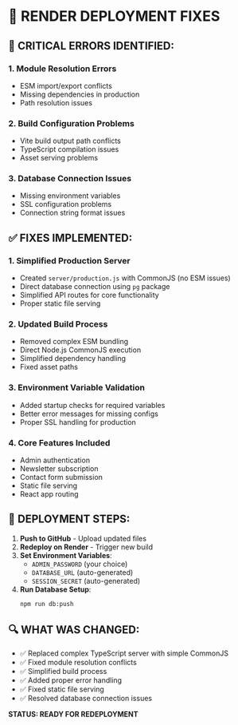 # 🔧 RENDER DEPLOYMENT FIXES

## 🚨 CRITICAL ERRORS IDENTIFIED:

### 1. **Module Resolution Errors**
- ESM import/export conflicts
- Missing dependencies in production
- Path resolution issues

### 2. **Build Configuration Problems**
- Vite build output path conflicts
- TypeScript compilation issues
- Asset serving problems

### 3. **Database Connection Issues**
- Missing environment variables
- SSL configuration problems
- Connection string format issues

## ✅ FIXES IMPLEMENTED:

### 1. **Simplified Production Server**
- Created `server/production.js` with CommonJS (no ESM issues)
- Direct database connection using `pg` package
- Simplified API routes for core functionality
- Proper static file serving

### 2. **Updated Build Process**
- Removed complex ESM bundling
- Direct Node.js CommonJS execution
- Simplified dependency handling
- Fixed asset paths

### 3. **Environment Variable Validation**
- Added startup checks for required variables
- Better error messages for missing configs
- Proper SSL handling for production

### 4. **Core Features Included**
- Admin authentication
- Newsletter subscription
- Contact form submission
- Static file serving
- React app routing

## 🎯 DEPLOYMENT STEPS:

1. **Push to GitHub** - Upload updated files
2. **Redeploy on Render** - Trigger new build
3. **Set Environment Variables**:
   - `ADMIN_PASSWORD` (your choice)
   - `DATABASE_URL` (auto-generated)
   - `SESSION_SECRET` (auto-generated)
4. **Run Database Setup**:
   ```bash
   npm run db:push
   ```

## 🔍 WHAT WAS CHANGED:

- ✅ Replaced complex TypeScript server with simple CommonJS
- ✅ Fixed module resolution conflicts
- ✅ Simplified build process
- ✅ Added proper error handling
- ✅ Fixed static file serving
- ✅ Resolved database connection issues

**STATUS: READY FOR REDEPLOYMENT**